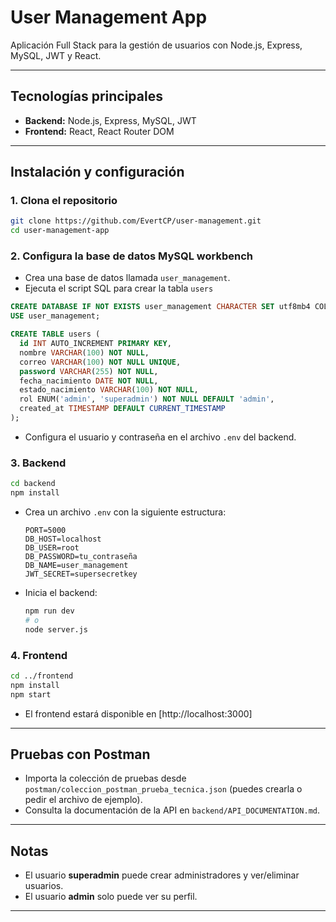 # User Management App

Aplicación Full Stack para la gestión de usuarios con Node.js, Express, MySQL, JWT y React.

---

## Tecnologías principales
- **Backend:** Node.js, Express, MySQL, JWT
- **Frontend:** React, React Router DOM

---

## Instalación y configuración

### 1. Clona el repositorio
```bash
git clone https://github.com/EvertCP/user-management.git
cd user-management-app
```

### 2. Configura la base de datos MySQL workbench
- Crea una base de datos llamada `user_management`.
- Ejecuta el script SQL para crear la tabla `users` 
```sql
CREATE DATABASE IF NOT EXISTS user_management CHARACTER SET utf8mb4 COLLATE utf8mb4_unicode_ci;
USE user_management;

CREATE TABLE users (
  id INT AUTO_INCREMENT PRIMARY KEY,
  nombre VARCHAR(100) NOT NULL,
  correo VARCHAR(100) NOT NULL UNIQUE,
  password VARCHAR(255) NOT NULL,
  fecha_nacimiento DATE NOT NULL,
  estado_nacimiento VARCHAR(100) NOT NULL,
  rol ENUM('admin', 'superadmin') NOT NULL DEFAULT 'admin',
  created_at TIMESTAMP DEFAULT CURRENT_TIMESTAMP
);
```
- Configura el usuario y contraseña en el archivo `.env` del backend.

### 3. Backend
```bash
cd backend
npm install
```
- Crea un archivo `.env` con la siguiente estructura:
  ```env
  PORT=5000
  DB_HOST=localhost
  DB_USER=root
  DB_PASSWORD=tu_contraseña
  DB_NAME=user_management
  JWT_SECRET=supersecretkey
  ```
- Inicia el backend:
  ```bash
  npm run dev
  # o
  node server.js
  ```

### 4. Frontend
```bash
cd ../frontend
npm install
npm start
```
- El frontend estará disponible en [http://localhost:3000]

---

## Pruebas con Postman
- Importa la colección de pruebas desde `postman/coleccion_postman_prueba_tecnica.json` (puedes crearla o pedir el archivo de ejemplo).
- Consulta la documentación de la API en `backend/API_DOCUMENTATION.md`.

---

## Notas
- El usuario **superadmin** puede crear administradores y ver/eliminar usuarios.
- El usuario **admin** solo puede ver su perfil.

---

